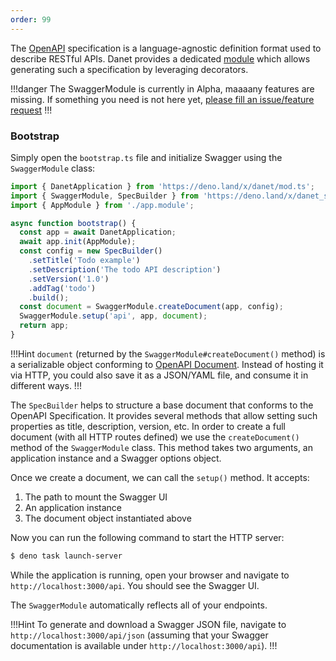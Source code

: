 ```yaml
---
order: 99
---
```



The [OpenAPI](https://swagger.io/specification/) specification is a language-agnostic definition format used to describe RESTful APIs. Danet provides a dedicated [module](https://github.com/Savory/Danet-Swagger) which allows generating such a specification by leveraging decorators.


!!!danger
The SwaggerModule is currently in Alpha, maaaany features are missing. If something you need is not here yet, [please fill an issue/feature request](https://github.com/Savory/Danet-Swagger/issues)
!!!


### Bootstrap

Simply open the `bootstrap.ts` file and initialize Swagger using the `SwaggerModule` class:

```ts bootstrap.ts 
import { DanetApplication } from 'https://deno.land/x/danet/mod.ts';
import { SwaggerModule, SpecBuilder } from 'https://deno.land/x/danet_swagger/mod.ts';
import { AppModule } from './app.module';

async function bootstrap() {
  const app = await DanetApplication;
  await app.init(AppModule);
  const config = new SpecBuilder()
    .setTitle('Todo example')
    .setDescription('The todo API description')
    .setVersion('1.0')
    .addTag('todo')
    .build();
  const document = SwaggerModule.createDocument(app, config);
  SwaggerModule.setup('api', app, document);
  return app;
}
```
!!!Hint
`document` (returned by the `SwaggerModule#createDocument()` method) is a serializable object conforming to [OpenAPI Document](https://swagger.io/specification/#openapi-document). Instead of hosting it via HTTP, you could also save it as a JSON/YAML file, and consume it in different ways.
!!!

The `SpecBuilder` helps to structure a base document that conforms to the OpenAPI Specification. It provides several methods that allow setting such properties as title, description, version, etc. In order to create a full document (with all HTTP routes defined) we use the `createDocument()` method of the `SwaggerModule` class. This method takes two arguments, an application instance and a Swagger options object.

Once we create a document, we can call the `setup()` method. It accepts:

1. The path to mount the Swagger UI
2. An application instance
3. The document object instantiated above

Now you can run the following command to start the HTTP server:

```bash
$ deno task launch-server
```

While the application is running, open your browser and navigate to `http://localhost:3000/api`. You should see the Swagger UI.

The `SwaggerModule` automatically reflects all of your endpoints.

!!!Hint
To generate and download a Swagger JSON file, navigate to `http://localhost:3000/api/json` (assuming that your Swagger documentation is available under `http://localhost:3000/api`).
!!!
